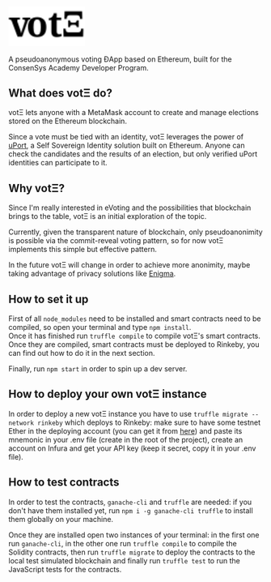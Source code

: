 <img src="./src/img/voteth.svg" width=30% alt='votΞ'/>

A pseudoanonymous voting ĐApp based on Ethereum, built for the ConsenSys Academy Developer Program.

## What does votΞ do?

votΞ lets anyone with a MetaMask account to create and manage elections stored on the Ethereum blockchain.

Since a vote must be tied with an identity, votΞ leverages the power of [uPort](https://uport.me), a Self Sovereign Identity solution built on Ethereum.
Anyone can check the candidates and the results of an election, but only verified uPort identities can participate to it.

## Why votΞ?

Since I'm really interested in eVoting and the possibilities that blockchain brings to the table, votΞ is an initial exploration of the topic.

Currently, given the transparent nature of blockchain, only pseudoanonimity is possible via the commit-reveal voting pattern, so for now votΞ implements this simple but effective pattern.

In the future votΞ will change in order to achieve more anonimity, maybe taking advantage of privacy solutions like [Enigma](https://enigma.co/).

## How to set it up

First of all `node_modules` need to be installed and smart contracts need to be compiled, so open your terminal and type `npm install`.
<br/>
Once it has finished run `truffle compile` to compile votΞ's smart contracts.
<br/>
Once they are compiled, smart contracts must be deployed to Rinkeby, you can find out how to do it in the next section.

Finally, run `npm start` in order to spin up a dev server.

## How to deploy your own votΞ instance

In order to deploy a new votΞ instance you have to use `truffle migrate --network rinkeby` which deploys to Rinkeby: make sure to have some testnet Ether in the deploying account (you can get it from [here](https://faucet.rinkeby.io/)) and paste its mnemonic in your .env file (create in the root of the project), create an account on Infura and get your API key (keep it secret, copy it in your .env file).

## How to test contracts

In order to test the contracts, `ganache-cli` and `truffle` are needed: if you don't have them installed yet, run `npm i -g ganache-cli truffle` to install them globally on your machine.

Once they are installed open two instances of your terminal: in the first one run `ganache-cli`, in the other one run `truffle compile` to compile the Solidity contracts, then run `truffle migrate` to deploy the contracts to the local test simulated blockchain and finally run `truffle test` to run the JavaScript tests for the contracts.
